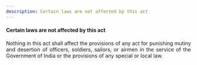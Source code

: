 ```yaml
---
description: Certain laws are not affected by this act
---
```


#### Certain laws are not affected by this act
<div style="text-align: justify">

Nothing in this act shall affect the provisions of any act for punishing mutiny and desertion of officers, soldiers, sailors, or airmen in the service of the Government of India or the provisions of any special or local law.

</div>

